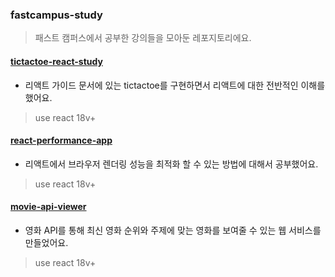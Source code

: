 ### fastcampus-study
> 패스트 캠퍼스에서 공부한 강의들을 모아둔 레포지토리에요.

#### [tictactoe-react-study](https://github.com/hyunbeanohh/fastcampus-study/tree/main/tictactoe-react-study)
+ 리액트 가이드 문서에 있는 tictactoe를 구현하면서 리액트에 대한 전반적인 이해를 했어요.
> use react 18v+
#### [react-performance-app](https://github.com/hyunbeanohh/fastcampus-study/tree/main/react-performance-app)
+ 리액트에서 브라우저 렌더링 성능을 최적화 할 수 있는 방법에 대해서 공부했어요.
> use react 18v+
#### [movie-api-viewer](https://github.com/hyunbeanohh/fastcampus-study/tree/main/movie-api-viewer)
+ 영화 API를 통해 최신 영화 순위와 주제에 맞는 영화를 보여줄 수 있는 웹 서비스를 만들었어요.
> use react 18v+
